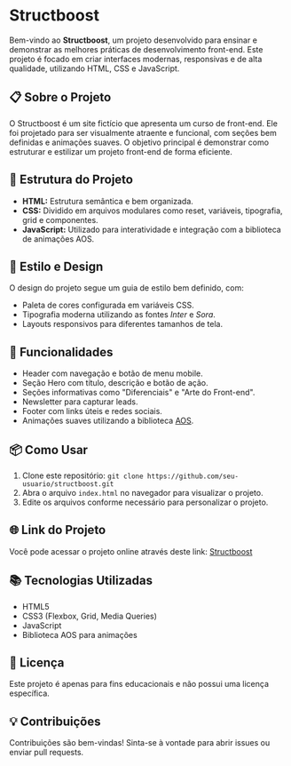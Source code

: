 <h1>Structboost</h1>

<p>Bem-vindo ao <strong>Structboost</strong>, um projeto desenvolvido para ensinar e demonstrar as melhores práticas de desenvolvimento front-end. Este projeto é focado em criar interfaces modernas, responsivas e de alta qualidade, utilizando HTML, CSS e JavaScript.</p>

<h2>📋 Sobre o Projeto</h2>
<p>O Structboost é um site fictício que apresenta um curso de front-end. Ele foi projetado para ser visualmente atraente e funcional, com seções bem definidas e animações suaves. O objetivo principal é demonstrar como estruturar e estilizar um projeto front-end de forma eficiente.</p>

<h2>📂 Estrutura do Projeto</h2>
<ul>
  <li><strong>HTML:</strong> Estrutura semântica e bem organizada.</li>
  <li><strong>CSS:</strong> Dividido em arquivos modulares como reset, variáveis, tipografia, grid e componentes.</li>
  <li><strong>JavaScript:</strong> Utilizado para interatividade e integração com a biblioteca de animações AOS.</li>
</ul>

<h2>🎨 Estilo e Design</h2>
<p>O design do projeto segue um guia de estilo bem definido, com:</p>
<ul>
  <li>Paleta de cores configurada em variáveis CSS.</li>
  <li>Tipografia moderna utilizando as fontes <em>Inter</em> e <em>Sora</em>.</li>
  <li>Layouts responsivos para diferentes tamanhos de tela.</li>
</ul>

<h2>🚀 Funcionalidades</h2>
<ul>
  <li>Header com navegação e botão de menu mobile.</li>
  <li>Seção Hero com título, descrição e botão de ação.</li>
  <li>Seções informativas como "Diferenciais" e "Arte do Front-end".</li>
  <li>Newsletter para capturar leads.</li>
  <li>Footer com links úteis e redes sociais.</li>
  <li>Animações suaves utilizando a biblioteca <a href="https://michalsnik.github.io/aos/" target="_blank">AOS</a>.</li>
</ul>

<h2>📦 Como Usar</h2>
<ol>
  <li>Clone este repositório: <code>git clone https://github.com/seu-usuario/structboost.git</code></li>
  <li>Abra o arquivo <code>index.html</code> no navegador para visualizar o projeto.</li>
  <li>Edite os arquivos conforme necessário para personalizar o projeto.</li>
</ol>

<h2>🌐 Link do Projeto</h2>
<p>Você pode acessar o projeto online através deste link: <a href="https://brunodutraho.github.io/StructBoost/" target="_blank">Structboost</a></p>

<h2>📚 Tecnologias Utilizadas</h2>
<ul>
  <li>HTML5</li>
  <li>CSS3 (Flexbox, Grid, Media Queries)</li>
  <li>JavaScript</li>
  <li>Biblioteca AOS para animações</li>
</ul>

<h2>📜 Licença</h2>
<p>Este projeto é apenas para fins educacionais e não possui uma licença específica.</p>

<h2>💡 Contribuições</h2>
<p>Contribuições são bem-vindas! Sinta-se à vontade para abrir issues ou enviar pull requests.</p>

